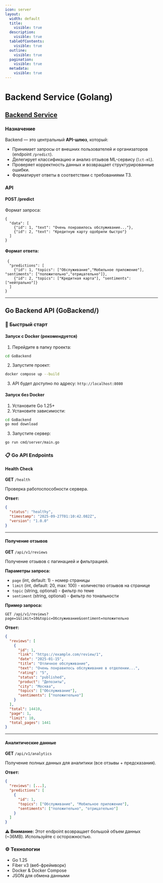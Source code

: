 ```yaml
---
icon: server
layout:
  width: default
  title:
    visible: true
  description:
    visible: true
  tableOfContents:
    visible: true
  outline:
    visible: true
  pagination:
    visible: true
  metadata:
    visible: true
---
```


# Backend Service (Golang)

## [Backend Service](https://github.com/Hackaton-Moodify-2025/backend)

### Назначение

Backend — это центральный **API-шлюз**, который:

* Принимает запросы от внешних пользователей и организаторов (endpoint `/predict`).
* Делегирует классификацию и анализ отзывов ML-сервису (`lct-ml`).
* Проверяет корректность данных и возвращает структурированные ошибки.
* Форматирует ответы в соответствии с требованиями ТЗ.

### API

#### POST /predict

Формат запроса:

```
{
  "data": [
    {"id": 1, "text": "Очень понравилось обслуживание..."},
    {"id": 2, "text": "Кредитную карту одобрили быстро"}
  ]
}
```

#### Формат ответа:

```
 {
  "predictions": [
    {"id": 1, "topics": ["Обслуживание","Мобильное приложение"], "sentiments": ["положительно","отрицательно"]},
    {"id": 2, "topics": ["Кредитная карта"], "sentiments": ["нейтрально"]}
  ]
} 
```

***

## Go Backend API (GoBackend/)

### 🚀 Быстрый старт

#### Запуск с Docker (рекомендуется)

1. Перейдите в папку проекта:

```bash
cd GoBackend
```

2. Запустите проект:

```bash
docker compose up --build
```

3. API будет доступно по адресу: `http://localhost:8080`

#### Запуск без Docker

1. Установите Go 1.25+
2. Установите зависимости:

```bash
cd GoBackend
go mod download
```

3. Запустите сервер:

```bash
go run cmd/server/main.go
```

### 📋 Go API Endpoints

#### Health Check

**GET** `/health`

Проверка работоспособности сервера.

**Ответ:**

```json
{
  "status": "healthy",
  "timestamp": "2025-09-27T01:10:42.082Z",
  "version": "1.0.0"
}
```

***

#### Получение отзывов

**GET** `/api/v1/reviews`

Получение отзывов с пагинацией и фильтрацией.

**Параметры запроса:**

* `page` (int, default: 1) - номер страницы
* `limit` (int, default: 20, max: 100) - количество отзывов на странице
* `topic` (string, optional) - фильтр по теме
* `sentiment` (string, optional) - фильтр по тональности

**Пример запроса:**

```
GET /api/v1/reviews?page=1&limit=10&topic=Обслуживание&sentiment=положительно
```

**Ответ:**

```json
{
  "reviews": [
    {
      "id": 1,
      "link": "https://example.com/review/1",
      "date": "2025-01-15",
      "title": "Отличное обслуживание",
      "text": "Очень понравилось обслуживание в отделении...",
      "rating": "5",
      "status": "published",
      "product": "Депозиты", 
      "city": "Москва",
      "topics": ["Обслуживание"],
      "sentiments": ["положительно"]
    }
  ],
  "total": 14410,
  "page": 1,
  "limit": 10,
  "total_pages": 1441
}
```

***

#### Аналитические данные

**GET** `/api/v1/analytics`

Получение полных данных для аналитики (все отзывы + предсказания).

**Ответ:**

```json
{
  "reviews": [...], 
  "predictions": [
    {
      "id": 1,
      "topics": ["Обслуживание", "Мобильное приложение"],
      "sentiments": ["положительно", "отрицательно"]
    }
  ]
}
```

⚠️ **Внимание:** Этот endpoint возвращает большой объем данных (\~36MB). Используйте с осторожностью.

### ⚙️ Технологии

* Go 1.25
* Fiber v3 (веб-фреймворк)
* Docker & Docker Compose
* JSON для обмена данными

